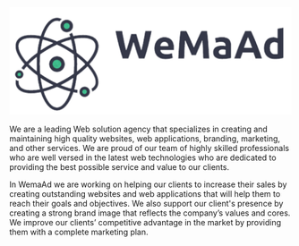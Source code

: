 <img src="WeMaAd_logo- high resolution.png" alt="WeMaAd logo"/>

We are a leading Web solution agency that specializes in creating and maintaining high quality websites, web applications, branding, marketing, and other services. We are proud of our team of highly skilled professionals who are well versed in the latest web technologies who are dedicated to providing the best possible service and value to our clients.

In WemaAd we are working on helping our clients to increase their sales by creating outstanding websites and web applications that will help them to reach their goals and objectives. We also support our client's presence by creating a strong brand image that reflects the company’s values and cores. We improve our clients’ competitive advantage in the market by providing them with a complete marketing plan.

